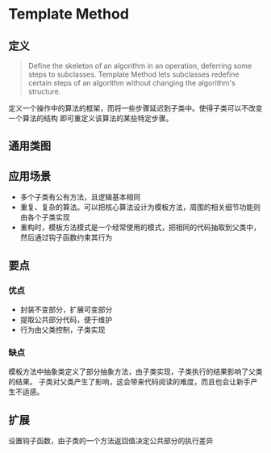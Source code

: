# Template Method
## 定义
> Define the skeleton of an algorithm in an operation, deferring some
steps to subclasses. Template Method lets subclasses redefine certain
steps of an algorithm without changing the algorithm's structure.

定义一个操作中的算法的框架，而将一些步骤延迟到子类中。使得子类可以不改变一个算法的结构
即可重定义该算法的某些特定步骤。

## 通用类图


## 应用场景
- 多个子类有公有方法，且逻辑基本相同
- 重复、复杂的算法。可以把核心算法设计为模板方法，周围的相关细节功能则由各个子类实现
- 重构时，模板方法模式是一个经常使用的模式，把相同的代码抽取到父类中，然后通过钩子函数约束其行为

## 要点
### 优点
- 封装不变部分，扩展可变部分
- 提取公共部分代码，便于维护
- 行为由父类控制，子类实现

### 缺点
模板方法中抽象类定义了部分抽象方法，由子类实现，子类执行的结果影响了父类的结果。
子类对父类产生了影响，这会带来代码阅读的难度，而且也会让新手产生不适感。

## 扩展
设置钩子函数，由子类的一个方法返回值决定公共部分的执行差异

